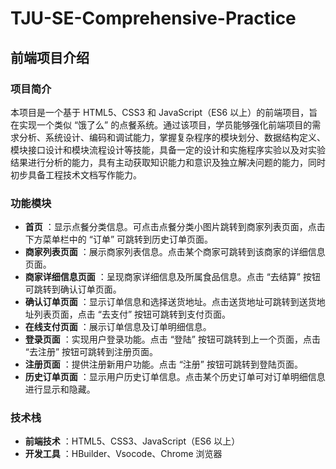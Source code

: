 # TJU-SE-Comprehensive-Practice
## 前端项目介绍
### 项目简介
本项目是一个基于 HTML5、CSS3 和 JavaScript（ES6 以上）的前端项目，旨在实现一个类似 “饿了么” 的点餐系统。通过该项目，学员能够强化前端项目的需求分析、系统设计、编码和调试能力，掌握复杂程序的模块划分、数据结构定义、模块接口设计和模块流程设计等技能，具备一定的设计和实施程序实验以及对实验结果进行分析的能力，具有主动获取知识能力和意识及独立解决问题的能力，同时初步具备工程技术文档写作能力。
### 功能模块

  * **首页** ：显示点餐分类信息。可点击点餐分类小图片跳转到商家列表页面，点击下方菜单栏中的 “订单” 可跳转到历史订单页面。
  * **商家列表页面** ：展示商家列表信息。点击某个商家可跳转到该商家的详细信息页面。
  * **商家详细信息页面** ：呈现商家详细信息及所属食品信息。点击 “去结算” 按钮可跳转到确认订单页面。
  * **确认订单页面** ：显示订单信息和选择送货地址。点击送货地址可跳转到送货地址列表页面，点击 “去支付” 按钮可跳转到支付页面。
  * **在线支付页面** ：展示订单信息及订单明细信息。
  * **登录页面** ：实现用户登录功能。点击 “登陆” 按钮可跳转到上一个页面，点击 “去注册” 按钮可跳转到注册页面。
  * **注册页面** ：提供注册新用户功能。点击 “注册” 按钮可跳转到登陆页面。
  * **历史订单页面** ：显示用户历史订单信息。点击某个历史订单可对订单明细信息进行显示和隐藏。

### 技术栈

  * **前端技术** ：HTML5、CSS3、JavaScript（ES6 以上）
  * **开发工具** ：HBuilder、Vsocode、Chrome 浏览器
